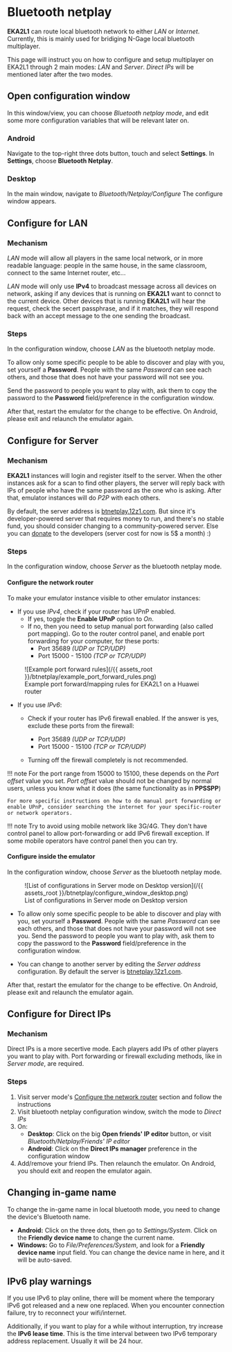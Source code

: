 # Bluetooth netplay

**EKA2L1** can route local bluetooth network to either *LAN* or *Internet*. Currently, this is mainly used for bridiging N-Gage local bluetooth multiplayer. 

This page will instruct you on how to configure and setup multiplayer on EKA2L1 through 2 main modes: *LAN* and *Server*. *Direct IPs*  will be mentioned later after the two modes.

## Open configuration window

In this window/view, you can choose *Bluetooth netplay mode*, and edit some more configuration variables that will be relevant later on.

### Android

Navigate to the top-right three dots button, touch and select **Settings**. In **Settings**, choose **Bluetooth Netplay**.

### Desktop

In the main window, navigate to *Bluetooth/Netplay/Configure* The configure window appears.

## Configure for LAN

### Mechanism

*LAN* mode will allow all players in the same local network, or in more readable language: people in the same house, in the same classroom, connect to the same Internet router, etc...

*LAN* mode will only use **IPv4** to broadcast message across all devices on network, asking if any devices that is running on **EKA2L1** want to connct to the current device. Other devices that is running **EKA2L1** will hear the request, check the secert passphrase, and if it matches, they will respond back with an accept message to the one sending the broadcast.

### Steps

In the configuration window, choose *LAN* as the bluetooth netplay mode.

To allow only some specific people to be able to discover and play with you, set yourself a **Password**. People with the same *Password* can see each others, and those that does not have your password will not see you.

Send the password to people you want to play with, ask them to copy the password to the **Password** field/preference in the configuration window.

After that, restart the emulator for the change to be effective. On Android, please exit and relaunch the emulator again.

## Configure for Server

### Mechanism

**EKA2L1** instances will login and register itself to the server. When the other instances ask for a scan to find other players, the server will reply back with IPs of people who have the same password as the one who is asking. After that, emulator instances will do *P2P* with each others.

By default, the server address is [btnetplay.12z1.com](http://btnetplay.12z1.com). But since it's developer-powered server that requires money to run, and there's no stable fund, you should consider changing to a community-powered server. Else you can [donate](/donation) to the developers (server cost for now is 5$ a month) :)

### Steps

In the configuration window, choose *Server* as the bluetooth netplay mode.

#### Configure the network router

To make your emulator instance visible to other emulator instances:

- If you use *IPv4*, check if your router has UPnP enabled.
	* If yes, toggle the **Enable UPnP** option to *On*.
	* If no, then you need to setup manual port forwarding (also called port mapping). Go to the router control panel, and enable port forwarding for your computer, for these ports:
		+ Port 35689 *(UDP or TCP/UDP)*
		+ Port 15000 - 15100 *(TCP or TCP/UDP)*

<figure markdown>
  ![Example port forward rules](/{{ assets_root }}/btnetplay/example_port_forward_rules.png)
  <figcaption>Example port forward/mapping rules for EKA2L1 on a Huawei router</figcaption>
</figure>

- If you use *IPv6*:
	* Check if your router has IPv6 firewall enabled. If the answer is yes, exclude these ports from the firewall:
		+ Port 35689 *(UDP or TCP/UDP)*
		+ Port 15000 - 15100 *(TCP or TCP/UDP)*
		
	* Turning off the firewall completely is not recommended.
	

!!! note
	For the port range from 15000 to 15100, these depends on the *Port offset* value you set. *Port offset* value should not be changed by normal users, unless you know what it does (the same functionality as in **PPSSPP**)
  
	For more specific instructions on how to do manual port forwarding or enable UPnP, consider searching the internet for your specific-router or network operators. 
	
!!! note
	Try to avoid using mobile network like 3G/4G. They don't have control panel to allow port-forwarding or add IPv6 firewall exception. If some mobile operators have control panel then you can try.
	
#### Configure inside the emulator

In the configuration window, choose *Server* as the bluetooth netplay mode.

<figure markdown>
  ![List of configurations in Server mode on Desktop version](/{{ assets_root }}/btnetplay/configure_window_desktop.png)
  <figcaption>List of configurations in Server mode on Desktop version</figcaption>
</figure>


- To allow only some specific people to be able to discover and play with you, set yourself a **Password**. People with the same *Password* can see each others, and those that does not have your password will not see you. 
  Send the password to people you want to play with, ask them to copy the password to the **Password** field/preference in the configuration window.

- You can change to another server by editing the *Server address* configuration. By default the server is [btnetplay.12z1.com](http://btnetplay.12z1.com).

After that, restart the emulator for the change to be effective. On Android, please exit and relaunch the emulator again.

## Configure for Direct IPs

### Mechanism

Direct IPs is a more secertive mode. Each players add IPs of other players you want to play with. Port forwarding or firewall excluding methods, like in *Server mode*, are required.

### Steps

1. Visit server mode's [Configure the network router](##configure-the-network-router) section and follow the instructions
2. Visit bluetooth netplay configuration window, switch the mode to *Direct IPs*
3. On:
    - **Desktop**: Click on the big **Open friends' IP editor** button, or visit *Bluetooth/Netplay/Friends' IP editor*
    - **Android**: Click on the **Direct IPs manager** preference in the configuration window
4. Add/remove your friend IPs. Then relaunch the emulator. On Android, you should exit and reopen the emulator again.

## Changing in-game name

To change the in-game name in local bluetooth mode, you need to change the device's Bluetooth name.

- **Android:** Click on the three dots, then go to *Settings/System*. Click on the **Friendly device name** to change the current name.
- **Windows:** Go to *File/Preferences/System*, and look for a **Friendly device name** input field. You can change the device name in here, and it will be auto-saved.

## IPv6 play warnings

If you use IPv6 to play online, there will be moment where the temporary IPv6 got released and a new one replaced. When you encounter connection failure, try to reconnect your wifi/internet. 

Additionally, if you want to play for a while without interruption, try increase the **IPv6 lease time**. This is the time interval between two IPv6 temporary address replacement. Usually it will be 24 hour.